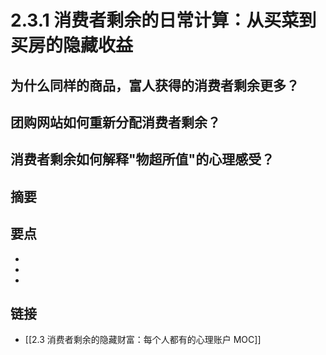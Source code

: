 # 2.3.1 消费者剩余的日常计算：从买菜到买房的隐藏收益

## 为什么同样的商品，富人获得的消费者剩余更多？


## 团购网站如何重新分配消费者剩余？


## 消费者剩余如何解释"物超所值"的心理感受？


## 摘要


## 要点

- 
- 
- 

## 链接

- [[2.3 消费者剩余的隐藏财富：每个人都有的心理账户 MOC]]
